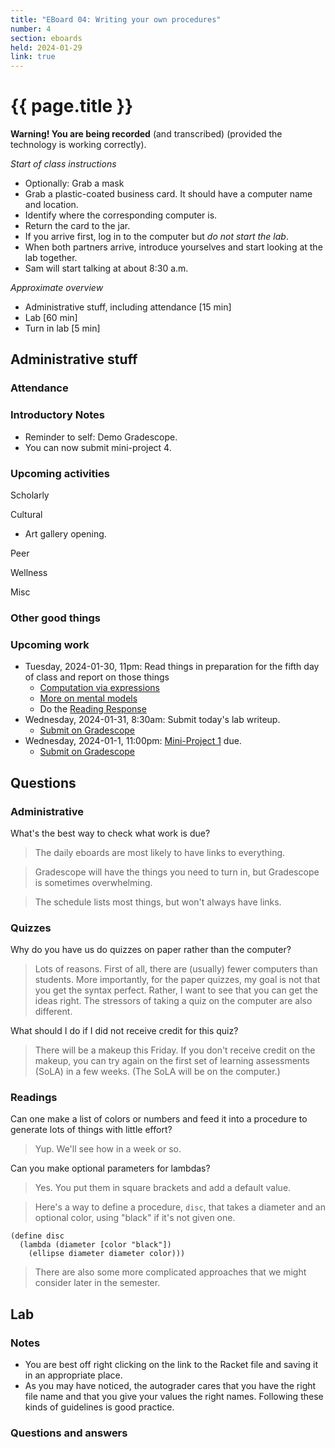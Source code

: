 ```yaml
---
title: "EBoard 04: Writing your own procedures"
number: 4
section: eboards
held: 2024-01-29
link: true
---
```

# {{ page.title }}

**Warning! You are being recorded** (and transcribed) (provided the technology
is working correctly).

_Start of class instructions_

* Optionally: Grab a mask
* Grab a plastic-coated business card. It should have a computer name
  and location.
* Identify where the corresponding computer is.
* Return the card to the jar.
* If you arrive first, log in to the computer but _do not start the lab_.
* When both partners arrive, introduce yourselves and start looking
  at the lab together.
* Sam will start talking at about 8:30 a.m.

_Approximate overview_

* Administrative stuff, including attendance [15 min]
* Lab [60 min]
* Turn in lab [5 min]

Administrative stuff
--------------------

### Attendance

### Introductory Notes

* Reminder to self: Demo Gradescope.
* You can now submit mini-project 4.

### Upcoming activities

Scholarly

Cultural

* Art gallery opening.

Peer

Wellness

Misc

### Other good things

### Upcoming work

* Tuesday, 2024-01-30, 11pm: Read things in preparation for the fifth day of 
  class and report on those things
    * [Computation via expressions](../readings/computation-via-expressions)
    * [More on mental models](../readings/mental-models)
    * Do the [Reading Response](https://www.gradescope.com/courses/690100/assignments/4007931/submissions)
* Wednesday, 2024-01-31, 8:30am: Submit today's lab writeup.
    * [Submit on Gradescope](...)
* Wednesday, 2024-01-1, 11:00pm: [Mini-Project 1](../mps/mp01) due.
    * [Submit on Gradescope](https://www.gradescope.com/courses/690100/assignments/4014689/)

Questions
---------

### Administrative

What's the best way to check what work is due?

> The daily eboards are most likely to have links to everything.

> Gradescope will have the things you need to turn in, but Gradescope
  is sometimes overwhelming.

> The schedule lists most things, but won't always have links.

### Quizzes

Why do you have us do quizzes on paper rather than the computer?

> Lots of reasons. First of all, there are (usually) fewer computers 
  than students. More importantly, for the paper quizzes, my goal is
  not that you get the syntax perfect. Rather, I want to see that you
  can get the ideas right. The stressors of taking a quiz on the
  computer are also different.

What should I do if I did not receive credit for this quiz?

> There will be a makeup this Friday. If you don't receive credit
  on the makeup, you can try again on the first set of learning
  assessments (SoLA) in a few weeks. (The SoLA will be on the
  computer.)

### Readings

Can one make a list of colors or numbers and feed it into a procedure to generate lots of things with little effort?

> Yup. We'll see how in a week or so.

Can you make optional parameters for lambdas?

> Yes. You put them in square brackets and add a default value.

> Here's a way to define a procedure, `disc`, that takes a diameter and 
  an optional color, using "black" if it's not given one.

    (define disc
      (lambda (diameter [color "black"])
        (ellipse diameter diameter color)))

> There are also some more complicated approaches that we might
  consider later in the semester.

Lab
---

### Notes

* You are best off right clicking on the link to the Racket file and 
  saving it in an appropriate place.
* As you may have noticed, the autograder cares that you have the right
  file name and that you give your values the right names. Following
  these kinds of guidelines is good practice.

### Questions and answers
